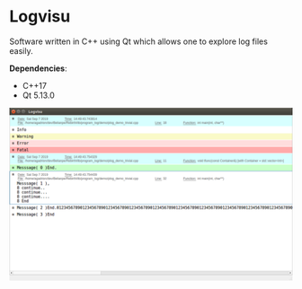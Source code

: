 # Logvisu
Software written in C++ using Qt which allows one to explore log files easily.

__Dependencies__:
- C++17
- Qt 5.13.0

![Preview](/Logvisu.png)
